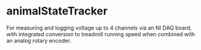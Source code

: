 # animalStateTracker
For measuring and logging voltage up to 4 channels via an NI DAQ board, with integrated conversion to treadmill running speed when combined with an analog rotary encoder.
